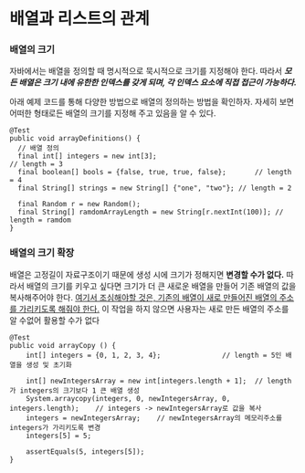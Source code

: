 # 배열과 리스트의 관계

### 배열의 크기

자바에서는 배열을 정의할 때 명시적으로 묵시적으로 크기를 지정해야 한다. 따라서 ***모든 배열은 크기 내에 유한한 인덱스를 갖게 되며, 각 인덱스 요소에 직접 접근이 가능하다.*** 

아래 예제 코드를 통해 다양한 방법으로 배열의 정의하는 방법을 확인하자. 자세히 보면 어떠한 형태로든 배열의 크기를 지정해 주고 있음을 알 수 있다.

```{.java}
@Test
public void arrayDefinitions() {
  // 배열 정의
  final int[] integers = new int[3];										// length = 3
  final boolean[] bools = {false, true, true, false};		// length = 4
  final String[] strings = new String[] {"one", "two"}; // length = 2
  
  final Random r = new Random();
  final String[] ramdomArrayLength = new String[r.nextInt(100)]; // length = ramdom
}
```



### 배열의 크기 확장

배열은 고정길이 자료구조이기 때문에 생성 시에 크기가 정해지면 **변경할 수가 없다.** 따라서 배열의 크기를 키우고 싶다면 크기가 더 큰 새로운 배열을 만들어 기존 배열의 값을 복사해주어야 한다. <u>여기서 조심해야할 것은, 기존의 배열이 새로 만들어진 배열의 주소를 가리키도록 해줘야 한다.</u> 이 작업을 하지 않으면 사용자는 새로 만든 배열의 주소를 알 수없어 활용할 수가 없다

```{.java}
@Test
public void arrayCopy () {
	int[] integers = {0, 1, 2, 3, 4};				// length = 5인 배열을 생성 및 초기화
	
	int[] newIntegersArray = new int[integers.length + 1];	// length가 integers의 크기보다 1 큰 배열 생성
	System.arraycopy(integers, 0, newIntegersArray, 0, integers.length);	// integers -> newIntegersArray로 값을 복사
	integers = newIntegersArray;	// newIntegersArray의 메모리주소를 integers가 가리키도록 변경
	integers[5] = 5;
	
	assertEquals(5, integers[5]);
}
```

